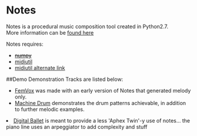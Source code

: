 # Notes
Notes is a procedural music composition tool created in Python2.7.    
More information can be [found here](http://jamesrobertcarthew.github.io/notes/)   

Notes requires:
<ul>
<li><a href="http://www.numpy.org/"><del>numpy</del></a>
<li><a href="https://code.google.com/p/midiutil/">midiutil </a>
<li><a href="http://www.emergentmusics.org/midiutil">midiutil alternate link</a>
</ul>

##Demo
Demonstration Tracks are listed below:
<ul>
<li><a href="https://soundcloud.com/b38tn1k/femvox-the-realm-a-procedurally-generated-music-experiment">FemVox</a> was made with an early version of Notes that generated melody only.

<li><a href="https://soundcloud.com/b38tn1k/machine-drum">Machine Drum</a> demonstrates the drum patterns achievable, in addition to further melodic examples.
</ul>

<li> <a href="https://soundcloud.com/b38tn1k/digital-ballet">Digital Ballet</a> is meant to provide a less 'Aphex Twin'-y use of notes... the piano line uses an arpeggiator to add complexity and stuff

